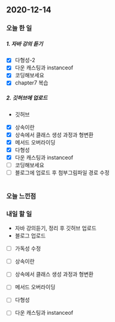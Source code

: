 2020-12-14
--

### 오늘 한 일
##### 1. 자바 강의 듣기

- [x] 다형성-2
- [x] 다운 캐스팅과 instanceof
- [x] 코딩해보세요
- [x] chapter7 복습

##### 2. 깃허브에 업로드
- 깃허브
- [x] 상속이란
- [x] 상속에서 클래스 생성 과정과 형변환
- [x] 메서드 오버라이딩
- [x] 다형성
- [x] 다운 캐스팅과 instanceof
- [ ] 코딩해보세요
- [ ] 블로그에 업로드 후 첨부그림파일 경로 수정<br><br>

### 오늘 느낀점

### 내일 할 일
* 자바 강의듣기, 정리 후 깃허브 업로드
* 블로그 업로드
- [ ] 가독성 수정
- [ ] 상속이란
- [ ] 상속에서 클래스 생성 과정과 형변환
- [ ] 메서드 오버라이딩
- [ ] 다형성
- [ ] 다운 캐스팅과 instanceof




